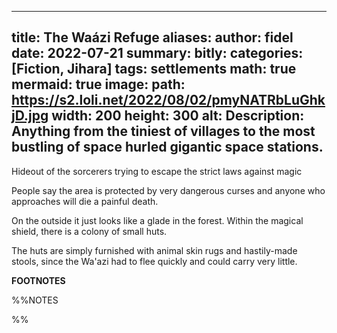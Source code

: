 
---
title: The Waázi Refuge
aliases:
author: fidel
date: 2022-07-21
summary: 
bitly: 
categories: [Fiction, Jihara]
tags: settlements
math: true
mermaid: true
image:
  path: https://s2.loli.net/2022/08/02/pmyNATRbLuGhkjD.jpg
  width: 200
  height: 300
  alt:
Description: Anything from the tiniest of villages to the most bustling of space hurled gigantic space stations.
---

Hideout of the sorcerers trying to escape the strict laws against magic 

People say the area is protected by very dangerous curses and anyone who approaches will die a painful death.

On the outside it just looks like a glade in the forest. Within the magical shield, there is a colony of small huts.
 
The huts are simply furnished with animal skin rugs and hastily-made stools, since the Wa'azi had to flee quickly and could carry very little.

 

**FOOTNOTES**

%%NOTES

%%



